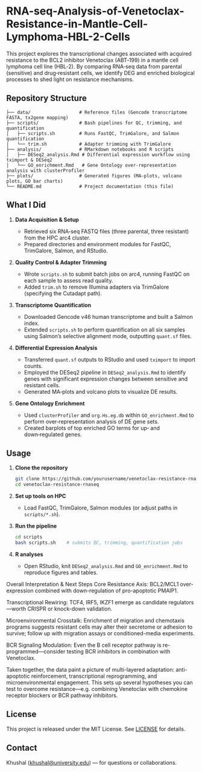 # RNA-seq-Analysis-of-Venetoclax-Resistance-in-Mantle-Cell-Lymphoma-HBL-2-Cells
This project explores the transcriptional changes associated with acquired resistance to the BCL2 inhibitor Venetoclax (ABT‑199) in a mantle cell lymphoma cell line (HBL‑2). By comparing RNA‑seq data from parental (sensitive) and drug‑resistant cells, we identify DEG and enriched biological processes to shed light on resistance mechanisms.

## Repository Structure

```
├── data/                  # Reference files (Gencode transcriptome FASTA, tx2gene mapping)
├── scripts/               # Bash pipelines for QC, trimming, and quantification
│   ├── scripts.sh         # Runs FastQC, TrimGalore, and Salmon quantification
│   └── trim.sh            # Adapter trimming with TrimGalore
├── analysis/              # RMarkdown notebooks and R scripts
│   ├── DESeq2_analysis.Rmd # Differential expression workflow using tximport & DESeq2
│   └── GO_enrichment.Rmd   # Gene Ontology over‑representation analysis with clusterProfiler
├── plots/                 # Generated figures (MA‑plots, volcano plots, GO bar charts)
└── README.md              # Project documentation (this file)
```

## What I Did

1. **Data Acquisition & Setup**

   * Retrieved six RNA‑seq FASTQ files (three parental, three resistant) from the HPC arc4 cluster.
   * Prepared directories and environment modules for FastQC, TrimGalore, Salmon, and RStudio.

2. **Quality Control & Adapter Trimming**

   * Wrote `scripts.sh` to submit batch jobs on arc4, running FastQC on each sample to assess read quality.
   * Added `trim.sh` to remove Illumina adapters via TrimGalore (specifying the Cutadapt path).

3. **Transcriptome Quantification**

   * Downloaded Gencode v46 human transcriptome and built a Salmon index.
   * Extended `scripts.sh` to perform quantification on all six samples using Salmon’s selective alignment mode, outputting `quant.sf` files.

4. **Differential Expression Analysis**

   * Transferred `quant.sf` outputs to RStudio and used `tximport` to import counts.
   * Employed the DESeq2 pipeline in `DESeq2_analysis.Rmd` to identify genes with significant expression changes between sensitive and resistant cells.
   * Generated MA‑plots and volcano plots to visualize DE results.

5. **Gene Ontology Enrichment**

   * Used `clusterProfiler` and `org.Hs.eg.db` within `GO_enrichment.Rmd` to perform over‑representation analysis of DE gene sets.
   * Created barplots of top enriched GO terms for up‑ and down‑regulated genes.

## Usage

1. **Clone the repository**

   ```bash
   git clone https://github.com/yourusername/venetoclax-resistance-rnaseq.git
   cd venetoclax-resistance-rnaseq
   ```
2. **Set up tools on HPC**

   * Load FastQC, TrimGalore, Salmon modules (or adjust paths in `scripts/*.sh`).
3. **Run the pipeline**

   ```bash
   cd scripts
   bash scripts.sh    # submits QC, trimming, quantification jobs
   ```
4. **R analyses**

   * Open RStudio, knit `DESeq2_analysis.Rmd` and `GO_enrichment.Rmd` to reproduce figures and tables.

Overall Interpretation & Next Steps
Core Resistance Axis: BCL2/MCL1 over-expression combined with down-regulation of pro-apoptotic PMAIP1.

Transcriptional Rewiring: TCF4, IRF5, IKZF1 emerge as candidate regulators—worth CRISPR or knock-down validation.

Microenvironmental Crosstalk: Enrichment of migration and chemotaxis programs suggests resistant cells may alter their secretome or adhesion to survive; follow up with migration assays or conditioned-media experiments.

BCR Signaling Modulation: Even the B cell receptor pathway is re-programmed—consider testing BCR inhibitors in combination with Venetoclax.

Taken together, the data paint a picture of multi-layered adaptation: anti-apoptotic reinforcement, transcriptional reprogramming, and microenvironmental engagement. This sets up several hypotheses you can test to overcome resistance—e.g. combining Venetoclax with chemokine receptor blockers or BCR pathway inhibitors.

## License

This project is released under the MIT License. See [LICENSE](LICENSE) for details.

## Contact

Khushal ([khushal@university.edu](mailto:khushal@university.edu)) — for questions or collaborations.
